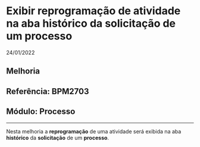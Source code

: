 # Exibir reprogramação de atividade na aba histórico da solicitação de um processo
24/01/2022
## Melhoria
## Referência: BPM2703
## Módulo: Processo
***

Nesta melhoria a **reprogramação** de uma atividade será exibida na aba **histórico** da **solicitação** de um **processo**.